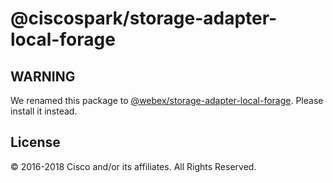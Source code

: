 # @ciscospark/storage-adapter-local-forage

## WARNING

We renamed this package to [@webex/storage-adapter-local-forage](https://www.npmjs.com/package/@webex/storage-adapter-local-forage). Please install it instead.

## License

© 2016-2018 Cisco and/or its affiliates. All Rights Reserved.
